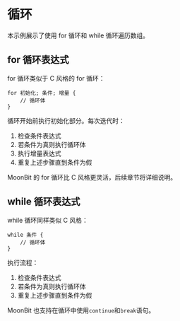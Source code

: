 # 循环

本示例展示了使用 for 循环和 while 循环遍历数组。

## for 循环表达式

for 循环类似于 C 风格的 for 循环：

```
for 初始化; 条件; 增量 {
    // 循环体
}
```

循环开始前执行初始化部分。每次迭代时：
1. 检查条件表达式
2. 若条件为真则执行循环体
3. 执行增量表达式
4. 重复上述步骤直到条件为假

MoonBit 的 for 循环比 C 风格更灵活，后续章节将详细说明。

## while 循环表达式

while 循环同样类似 C 风格：

```
while 条件 {
    // 循环体
}
```

执行流程：
1. 检查条件表达式
2. 若条件为真则执行循环体
3. 重复上述步骤直到条件为假

MoonBit 也支持在循环中使用`continue`和`break`语句。
